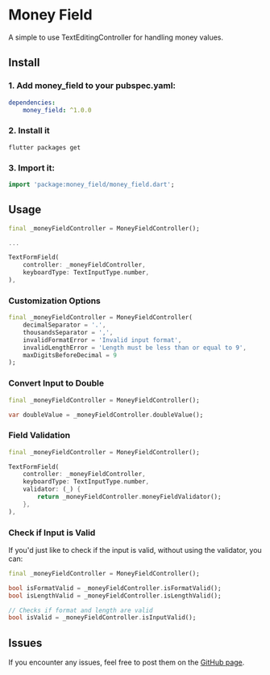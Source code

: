 # Money Field

A simple to use TextEditingController for handling money values.

## Install

### **1. Add money_field to your pubspec.yaml:**

```yaml
dependencies:
    money_field: ^1.0.0
```

### **2. Install it**

```
flutter packages get
```

### **3. Import it:**

```dart
import 'package:money_field/money_field.dart';
```

## Usage

```dart
final _moneyFieldController = MoneyFieldController();

...

TextFormField(
    controller: _moneyFieldController,
    keyboardType: TextInputType.number,
),
```

### Customization Options

```dart
final _moneyFieldController = MoneyFieldController(
    decimalSeparator = '.',
    thousandsSeparator = ',',
    invalidFormatError = 'Invalid input format',
    invalidLengthError = 'Length must be less than or equal to 9',
    maxDigitsBeforeDecimal = 9
);
```

### Convert Input to Double

```dart
final _moneyFieldController = MoneyFieldController();

var doubleValue = _moneyFieldController.doubleValue();
```

### Field Validation

```dart
final _moneyFieldController = MoneyFieldController();

TextFormField(
    controller: _moneyFieldController,
    keyboardType: TextInputType.number,
    validator: (_) {
        return _moneyFieldController.moneyFieldValidator();
    },
),
```

### Check if Input is Valid

If you'd just like to check if the input is valid, without using the validator, you can:

```dart
final _moneyFieldController = MoneyFieldController();

bool isFormatValid = _moneyFieldController.isFormatValid();
bool isLengthValid = _moneyFieldController.isLengthValid();

// Checks if format and length are valid
bool isValid = _moneyFieldController.isInputValid();
```

## Issues

If you encounter any issues, feel free to post them on the [GitHub page](https://github.com/Erigitic/money-field/issues).